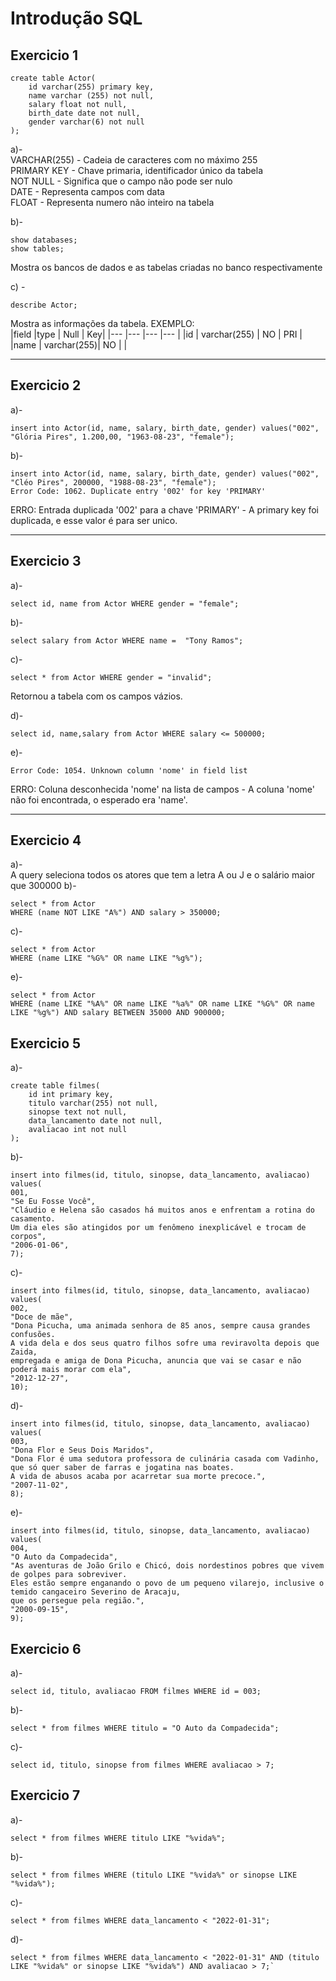 # Introdução SQL

## Exercicio 1
````
create table Actor(
	id varchar(255) primary key,
    name varchar (255) not null,
    salary float not null,
    birth_date date not null,
    gender varchar(6) not null
);
````
a)- </br>
    VARCHAR(255) - Cadeia de caracteres com no máximo 255 </br>
    PRIMARY KEY - Chave primaria, identificador único da tabela </br>
    NOT NULL - Significa que o campo não pode ser nulo </br>
    DATE - Representa campos com data </br>
    FLOAT - Representa numero não inteiro na tabela </br> 

b)- </br>
````
show databases;
show tables;
````
Mostra os bancos de dados e as tabelas criadas no banco respectivamente </br>

c) - </br>
````
describe Actor;
````

Mostra as informações da tabela. EXEMPLO: </br> 
|field |type | Null | Key|
|--- |--- |--- |--- |
|id | varchar(255)	| NO |	PRI	|
|name |	varchar(255)| NO | |
<hr/>

## Exercicio 2
a)- <br/>
````
insert into Actor(id, name, salary, birth_date, gender) values("002", "Glória Pires", 1.200,00, "1963-08-23", "female");
````

b)- <br/>
````
insert into Actor(id, name, salary, birth_date, gender) values("002", "Cléo Pires", 200000, "1988-08-23", "female");
Error Code: 1062. Duplicate entry '002' for key 'PRIMARY'
````
ERRO: Entrada duplicada '002' para a chave 'PRIMARY' - A primary key foi duplicada, e esse valor é para ser unico.
<hr/>

## Exercicio 3
a)-
````
select id, name from Actor WHERE gender = "female";
````
b)-
````
select salary from Actor WHERE name =  "Tony Ramos";
````
c)-
````
select * from Actor WHERE gender = "invalid";
````
Retornou a tabela com os campos vázios. </br>

d)-
````
select id, name,salary from Actor WHERE salary <= 500000;
````

e)-
````
Error Code: 1054. Unknown column 'nome' in field list
````
ERRO: Coluna desconhecida 'nome' na lista de campos - A coluna 'nome' não foi encontrada, o esperado era 'name'.
<hr/>

## Exercicio 4

a)- </br>
A query seleciona todos os atores que tem a letra A ou J e o salário maior que 300000
b)- 
````
select * from Actor
WHERE (name NOT LIKE "A%") AND salary > 350000;
````
c)-
````
select * from Actor
WHERE (name LIKE "%G%" OR name LIKE "%g%");
````
e)-
````
select * from Actor
WHERE (name LIKE "%A%" OR name LIKE "%a%" OR name LIKE "%G%" OR name LIKE "%g%") AND salary BETWEEN 35000 AND 900000;
````

## Exercicio 5
a)-
````
create table filmes(
	id int primary key,
    titulo varchar(255) not null,
    sinopse text not null,
    data_lancamento date not null,
    avaliacao int not null
);
````
b)-
````
insert into filmes(id, titulo, sinopse, data_lancamento, avaliacao) 
values(
001, 
"Se Eu Fosse Você", 
"Cláudio e Helena são casados há muitos anos e enfrentam a rotina do casamento. 
Um dia eles são atingidos por um fenômeno inexplicável e trocam de corpos", 
"2006-01-06", 
7);
````
c)-
````
insert into filmes(id, titulo, sinopse, data_lancamento, avaliacao) 
values(
002, 
"Doce de mãe", 
"Dona Picucha, uma animada senhora de 85 anos, sempre causa grandes confusões. 
A vida dela e dos seus quatro filhos sofre uma reviravolta depois que Zaida, 
empregada e amiga de Dona Picucha, anuncia que vai se casar e não poderá mais morar com ela", 
"2012-12-27", 
10);
````
d)-
````
insert into filmes(id, titulo, sinopse, data_lancamento, avaliacao) 
values(
003, 
"Dona Flor e Seus Dois Maridos", 
"Dona Flor é uma sedutora professora de culinária casada com Vadinho, que só quer saber de farras e jogatina nas boates. 
A vida de abusos acaba por acarretar sua morte precoce.", 
"2007-11-02", 
8);
````
e)-
````
insert into filmes(id, titulo, sinopse, data_lancamento, avaliacao) 
values(
004, 
"O Auto da Compadecida", 
"As aventuras de João Grilo e Chicó, dois nordestinos pobres que vivem de golpes para sobreviver. 
Eles estão sempre enganando o povo de um pequeno vilarejo, inclusive o temido cangaceiro Severino de Aracaju, 
que os persegue pela região.", 
"2000-09-15", 
9);
````

## Exercicio 6
a)-
````
select id, titulo, avaliacao FROM filmes WHERE id = 003;
````
b)-
````
select * from filmes WHERE titulo = "O Auto da Compadecida";
````
c)-
````
select id, titulo, sinopse from filmes WHERE avaliacao > 7;
````

## Exercicio 7
a)-
````
select * from filmes WHERE titulo LIKE "%vida%";
````
b)-
````
select * from filmes WHERE (titulo LIKE "%vida%" or sinopse LIKE "%vida%");
````
c)-
````
select * from filmes WHERE data_lancamento < "2022-01-31";
````
d)-
````
select * from filmes WHERE data_lancamento < "2022-01-31" AND (titulo LIKE "%vida%" or sinopse LIKE "%vida%") AND avaliacao > 7;`
````